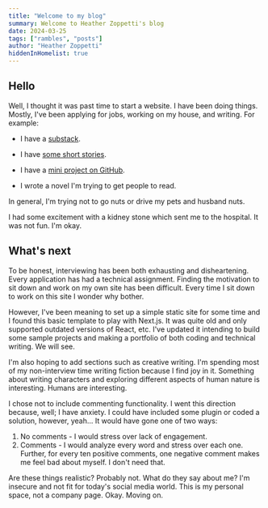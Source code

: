 ```yaml
---
title: "Welcome to my blog"
summary: Welcome to Heather Zoppetti's blog
date: 2024-03-25
tags: ["rambles", "posts"]
author: "Heather Zoppetti"
hiddenInHomelist: true
---
```


## Hello

Well, I thought it was past time to start a website. I have been doing things.
Mostly, I've been applying for jobs, working on my house, and writing. For example:

- I have a [substack](https://heatherzoppetti.substack.com/).

- I have [some short stories](https://blog.reedsy.com/creative-writing-prompts/author/heather-zoppetti/).

- I have a [mini project on GitHub](https://github.com/hzoppetti/meow).

- I wrote a novel I'm trying to get people to read.

In general, I'm trying not to go nuts or drive my pets and husband nuts.

I had some excitement with a kidney stone which sent me to the hospital. It was not fun.
I'm okay.

## What's next

To be honest, interviewing has been both exhausting and disheartening. Every application has had a technical assignment. Finding the motivation to sit down and work on my own site has been difficult. Every time I sit down to work on this site I wonder why bother.

However, I've been meaning to set up a simple static site for some time and I found this basic template to play with Next.js. It was quite old and only supported outdated versions of React, etc. I've updated it intending to build some sample projects and making a portfolio of both coding and technical writing. We will see.

I'm also hoping to add sections such as creative writing. I'm spending most of my non-interview time writing fiction because I find joy in it. Something about writing characters and exploring different aspects of human nature is interesting. Humans are interesting.

I chose not to include commenting functionality. I went this direction because, well; I have anxiety. I could have included some plugin or coded a solution, however, yeah... It would have gone one of two ways:

1. No comments - I would stress over lack of engagement.
2. Comments - I would analyze every word and stress over each one. Further, for every ten positive comments, one negative comment makes me feel bad about myself. I don't need that.

Are these things realistic? Probably not. What do they say about me? I'm insecure and not fit for today's social media world. This is my personal space, not a company page. Okay. Moving on.
